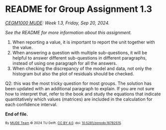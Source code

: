 # README for Group Assignment 1.3

*[CEGM1000 MUDE](http://mude.citg.tudelft.nl/): Week 1.3, Friday, Sep 20, 2024.*

_See the README for more information about this assignment._

1. When reporting a value, it is important to report the unit together with the value.
2. When answering a question with multiple sub-questions, it will be helpful to answer different sub-questions in different paragraphs, instead of using one paragraph for all the answers.
3. When checking the discrepancy of the model and data, not only the histogram but also the plot of residuals should be checked.

Q2: this was the most tricky question for most groups. The solution has been updated with an additional paragraph to explain. If you are not sure how to interpret that, refer to the book and study the equations that indicate quantitatively which values (matrices) are included in the calculation for each confidence interval.

**End of file.**

<span style="font-size: 75%">
By <a rel="MUDE" href="http://mude.citg.tudelft.nl/">MUDE Team</a> &copy; 2024 TU Delft. <a rel="license" href="http://creativecommons.org/licenses/by/4.0/">CC BY 4.0</a>. doi: <a rel="Zenodo DOI" href="https://doi.org/10.5281/zenodo.16782515">10.5281/zenodo.16782515</a>.